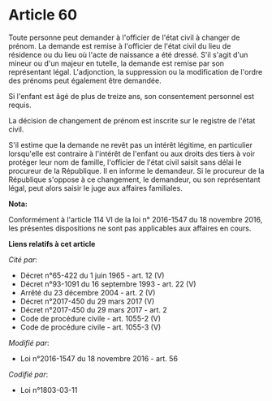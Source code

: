 # Article 60

Toute personne peut demander à l'officier de l'état civil à changer de prénom. La demande est remise à l'officier de l'état
civil du lieu de résidence ou du lieu où l'acte de naissance a été dressé. S'il s'agit d'un mineur ou d'un majeur en tutelle,
la demande est remise par son représentant légal. L'adjonction, la suppression ou la modification de l'ordre des prénoms peut
également être demandée. 

Si l'enfant est âgé de plus de treize ans, son consentement personnel est requis. 

La décision de changement de prénom est inscrite sur le registre de l'état civil. 

S'il estime que la demande ne revêt pas un intérêt légitime, en particulier lorsqu'elle est contraire à l'intérêt de l'enfant
ou aux droits des tiers à voir protéger leur nom de famille, l'officier de l'état civil saisit sans délai le procureur de la
République. Il en informe le demandeur. Si le procureur de la République s'oppose à ce changement, le demandeur, ou son
représentant légal, peut alors saisir le juge aux affaires familiales.

**Nota:**

Conformément à l'article 114 VI de la loi n° 2016-1547 du 18 novembre 2016, les présentes dispositions ne sont pas
applicables aux affaires en cours.

**Liens relatifs à cet article**

_Cité par_:

  - Décret n°65-422 du 1 juin 1965 - art. 12 (V)
  - Décret n°93-1091 du 16 septembre 1993 - art. 22 (V)
  - Arrêté du 23 décembre 2004 - art. 2 (V)
  - Décret n°2017-450 du 29 mars 2017 (V)
  - Décret n°2017-450 du 29 mars 2017 - art. 2
  - Code de procédure civile - art. 1055-2 (V)
  - Code de procédure civile - art. 1055-3 (V)

_Modifié par_:

  - Loi n°2016-1547 du 18 novembre 2016 - art. 56

_Codifié par_:

  - Loi n°1803-03-11
